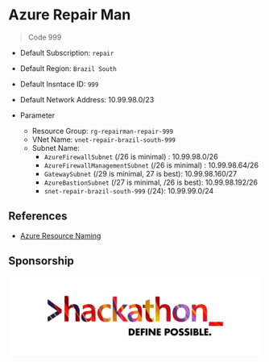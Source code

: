 # Azure Repair Man

> Code 999

- Default Subscription: `repair`
- Default Region: `Brazil South`
- Default Insntace ID: `999`
- Default Network Address: 10.99.98.0/23

- Parameter
  - Resource Group: `rg-repairman-repair-999`
  - VNet Name: `vnet-repair-brazil-south-999`
  - Subnet Name:
    - `AzureFirewallSubnet` (/26 is minimal) : 10.99.98.0/26
    - `AzureFirewallManagementSubnet` (/26 is minimal) : 10.99.98.64/26
    - `GatewaySubnet` (/29 is minimal, 27 is best): 10.99.98.160/27
    - `AzureBastionSubnet` (/27 is minimal, /26 is best): 10.99.98.192/26
    - `snet-repair-brazil-south-999` (/24): 10.99.99.0/24

## References

- [Azure Resource Naming][1]

## Sponsorship

![Hackathon Logo](/images/about-hackathon-logo.png)

[1]: https://docs.microsoft.com/en-us/azure/cloud-adoption-framework/ready/azure-best-practices/resource-naming
